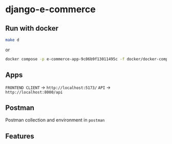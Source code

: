 # django-e-commerce

## Run with docker

```bash
make d
```

or

```bash
docker compose -p e-commerce-app-9c06b9f13011495c -f docker/docker-compose.dev.yml --env-file .env up --build
```

## Apps

`FRONTEND CLIENT` -> `http://localhost:5173/`
`API` -> `http://localhost:8000/api`

## Postman

Postman collection and environment in `postman`

## Features
